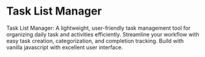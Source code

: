# Task List Manager
Task List Manager: A lightweight, user-friendly task management tool for organizing daily task and activities efficiently. Streamline your workflow with easy task creation, categorization, and completion tracking. Build with vanilla javascript with excellent user interface.

